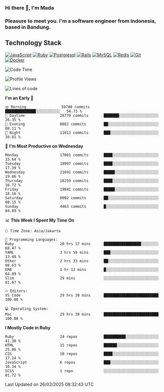 ### Hi there 👋, I'm Mada
### Pleasure to meet you. I'm a software engineer from Indonesia, based in Bandung.

## Technology Stack

[![JavaScript](https://img.shields.io/badge/-JavaScript-%23F7DF1C?style=flat-square&logo=javascript&logoColor=000000&labelColor=%23F7DF1C&color=%23FFCE5A)](https://www.javascript.com/)
[![Ruby](https://img.shields.io/badge/Ruby-CC342D?style=flat-square&logo=ruby&logoColor=white)](https://www.ruby-lang.org/en/)
[![Postgresql](https://img.shields.io/badge/PostgreSQL-316192?style=flat-square&logo=postgresql&logoColor=ffffff)](https://www.postgresql.org/)
[![Rails](https://img.shields.io/badge/Ruby_on_Rails-CC0000?style=flat-square&logo=ruby-on-rails&logoColor=white)](https://rubyonrails.org/)
[![MySQL](https://img.shields.io/badge/-MySQL-4479A1?style=flat-square&logo=MySQL&logoColor=ffffff)](https://www.mysql.com/)
[![Redis](https://img.shields.io/badge/-Redis-DC382D?style=flat-square&logo=Redis&logoColor=ffffff)](https://redis.io/)
[![Git](https://img.shields.io/badge/-Git-%23F05032?style=flat-square&logo=git&logoColor=%23ffffff)](https://git-scm.com/)
[![Docker](https://img.shields.io/badge/-Docker-2496ED?style=flat-square&logo=docker&logoColor=ffffff)](https://www.docker.com/)
<!--
**madaarya/madaarya** is a ✨ _special_ ✨ repository because its `README.md` (this file) appears on your GitHub profile.

Here are some ideas to get you started:

- 🔭 I’m currently working on ...
- 🌱 I’m currently learning ...
- 👯 I’m looking to collaborate on ...
- 🤔 I’m looking for help with ...
- 💬 Ask me about ...
- 📫 How to reach me: ...
- 😄 Pronouns: ...
- ⚡ Fun fact: ...
-->
<!--START_SECTION:waka-->
![Code Time](http://img.shields.io/badge/Code%20Time-7%2C061%20hrs%2017%20mins-blue)

![Profile Views](http://img.shields.io/badge/Profile%20Views-0-blue)

![Lines of code](https://img.shields.io/badge/From%20Hello%20World%20I%27ve%20Written-47.4%20million%20lines%20of%20code-blue)

**I'm an Early 🐤** 

```text
🌞 Morning                59780 commits       ██████████████░░░░░░░░░░░   54.73 % 
🌆 Daytime                28779 commits       ███████░░░░░░░░░░░░░░░░░░   26.35 % 
🌃 Evening                8862 commits        ██░░░░░░░░░░░░░░░░░░░░░░░   08.11 % 
🌙 Night                  11813 commits       ███░░░░░░░░░░░░░░░░░░░░░░   10.81 % 
```
📅 **I'm Most Productive on Wednesday** 

```text
Monday                   17081 commits       ████░░░░░░░░░░░░░░░░░░░░░   15.64 % 
Tuesday                  18997 commits       ████░░░░░░░░░░░░░░░░░░░░░   17.39 % 
Wednesday                21691 commits       █████░░░░░░░░░░░░░░░░░░░░   19.86 % 
Thursday                 18259 commits       ████░░░░░░░░░░░░░░░░░░░░░   16.72 % 
Friday                   19841 commits       █████░░░░░░░░░░░░░░░░░░░░   18.16 % 
Saturday                 8902 commits        ██░░░░░░░░░░░░░░░░░░░░░░░   08.15 % 
Sunday                   4463 commits        █░░░░░░░░░░░░░░░░░░░░░░░░   04.09 % 
```


📊 **This Week I Spent My Time On** 

```text
🕑︎ Time Zone: Asia/Jakarta

💬 Programming Languages: 
Ruby                     20 hrs 17 mins      █████████████████░░░░░░░░   68.47 % 
YAML                     3 hrs 59 mins       ███░░░░░░░░░░░░░░░░░░░░░░   13.48 % 
Other                    2 hrs 33 mins       ██░░░░░░░░░░░░░░░░░░░░░░░   08.63 % 
ERB                      1 hr 12 mins        █░░░░░░░░░░░░░░░░░░░░░░░░   04.09 % 
Slim                     29 mins             ░░░░░░░░░░░░░░░░░░░░░░░░░   01.67 % 

🔥 Editors: 
VS Code                  29 hrs 38 mins      █████████████████████████   100.00 % 

💻 Operating System: 
Mac                      29 hrs 38 mins      █████████████████████████   100.00 % 
```

**I Mostly Code in Ruby** 

```text
Ruby                     24 repos            ██████████░░░░░░░░░░░░░░░   41.38 % 
HTML                     15 repos            ██████░░░░░░░░░░░░░░░░░░░   25.86 % 
CSS                      10 repos            ████░░░░░░░░░░░░░░░░░░░░░   17.24 % 
JavaScript               6 repos             ███░░░░░░░░░░░░░░░░░░░░░░   10.34 % 
SCSS                     1 repo              ░░░░░░░░░░░░░░░░░░░░░░░░░   01.72 % 
```




 Last Updated on 26/02/2025 08:32:43 UTC
<!--END_SECTION:waka-->
